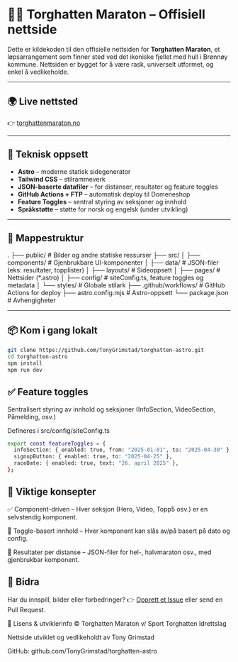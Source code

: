 # 🏃‍♂️ Torghatten Maraton – Offisiell nettside

Dette er kildekoden til den offisielle nettsiden for **Torghatten Maraton**, et løpsarrangement som finner sted ved det ikoniske fjellet med hull i Brønnøy kommune. Nettsiden er bygget for å være rask, universelt utformet, og enkel å vedlikeholde.

---

## 🌍 Live nettsted

👉 [torghattenmaraton.no](https://torghattenmaraton.no)

---

## 🚀 Teknisk oppsett

- **Astro** – moderne statisk sidegenerator
- **Tailwind CSS** – stilrammeverk
- **JSON-baserte datafiler** – for distanser, resultater og feature toggles
- **GitHub Actions + FTP** – automatisk deploy til Domeneshop
- **Feature Toggles** – sentral styring av seksjoner og innhold
- **Språkstøtte** – støtte for norsk og engelsk (under utvikling)

---

## 📁 Mappestruktur

.
├── public/ # Bilder og andre statiske ressurser
├── src/
│ ├── components/ # Gjenbrukbare UI-komponenter
│ ├── data/ # JSON-filer (eks: resultater, topplister)
│ ├── layouts/ # Sideoppsett
│ ├── pages/ # Nettsider (*.astro)
│ ├── config/ # siteConfig.ts, feature toggles og metadata
│ └── styles/ # Globale stilark
├── .github/workflows/ # GitHub Actions for deploy
├── astro.config.mjs # Astro-oppsett
└── package.json # Avhengigheter

---

## 📦 Kom i gang lokalt

```bash
git clone https://github.com/TonyGrimstad/torghatten-astro.git
cd torghatten-astro
npm install
npm run dev
```

## ✅ Feature toggles

Sentralisert styring av innhold og seksjoner (InfoSection, VideoSection, Påmelding, osv.)

Defineres i src/config/siteConfig.ts

```bash
export const featureToggles = {
  infoSection: { enabled: true, from: "2025-01-01", to: "2025-04-30" },
  signupButton: { enabled: true, to: "2025-04-25" },
  raceDate: { enabled: true, text: "26. april 2025" },
};
```

## 🧠 Viktige konsepter

✅ Component-driven – Hver seksjon (Hero, Video, Topp5 osv.) er en selvstendig komponent.

🔧 Toggle-basert innhold – Hver komponent kan slås av/på basert på dato og config.

🎯 Resultater per distanse – JSON-filer for hel-, halvmaraton osv., med gjenbrukbar komponent.

## 🤝 Bidra

Har du innspill, bilder eller forbedringer?
👉 [Opprett et Issue](https://github.com/tonygrimstad/torghatten-astro/issues) eller send en Pull Request.

📄 Lisens & utviklerinfo
© Torghatten Maraton v/ Sport Torghatten Idrettslag

Nettside utviklet og vedlikeholdt av Tony Grimstad

GitHub: github.com/TonyGrimstad/torghatten-astro
